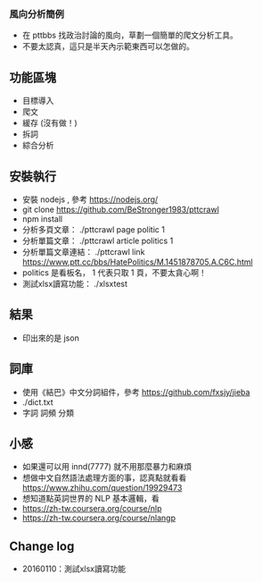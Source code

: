 ### 風向分析簡例

 - 在 pttbbs 找政治討論的風向，草劃一個簡單的爬文分析工具。
 - 不要太認真，這只是半天內示範東西可以怎做的。

## 功能區塊

 - 目標導入
 - 爬文
 - 緩存 (沒有做！)
 - 拆詞
 - 綜合分析

## 安裝執行

 - 安裝 nodejs , 參考 https://nodejs.org/
 - git clone https://github.com/BeStronger1983/pttcrawl
 - npm install
 - 分析多頁文章： ./pttcrawl page politic 1
 - 分析單篇文章： ./pttcrawl article politics 1 
 - 分析單篇文章連結： ./pttcrawl link https://www.ptt.cc/bbs/HatePolitics/M.1451878705.A.C6C.html
 - politics 是看板名， 1 代表只取 1 頁，不要太貪心啊！
 - 測試xlsx讀寫功能： ./xlsxtest

## 結果
 - 印出來的是 json 

## 詞庫

 - 使用《結巴》中文分詞組件，參考 https://github.com/fxsjy/jieba
 - ./dict.txt 
 - 字詞 詞頻 分類

## 小感

 - 如果還可以用 innd(7777) 就不用那麼暴力和麻煩
 - 想做中文自然語法處理方面的事，認真點就看看 https://www.zhihu.com/question/19929473
 - 想知道點英詞世界的 NLP 基本邏輯，看 
 - https://zh-tw.coursera.org/course/nlp
 - https://zh-tw.coursera.org/course/nlangp

## Change log
 - 20160110：測試xlsx讀寫功能
